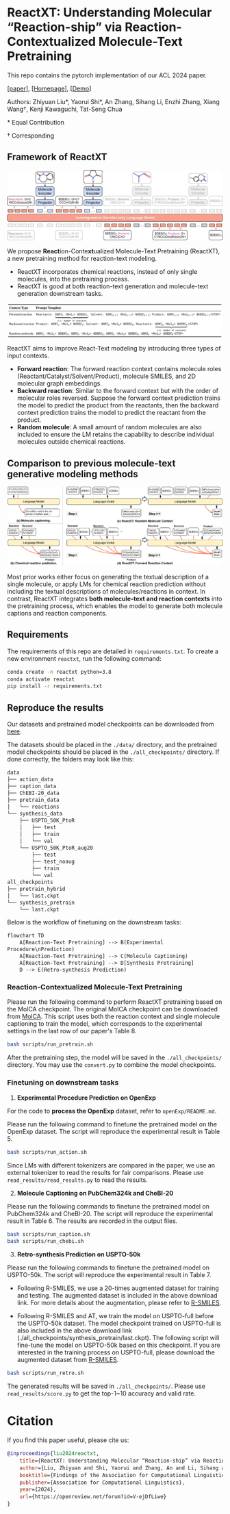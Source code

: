 # ReactXT: Understanding Molecular “Reaction-ship” via Reaction-Contextualized Molecule-Text Pretraining

This repo contains the pytorch implementation of our ACL 2024 paper.

[[paper](https://www.arxiv.org/abs/2405.14225)], [[Homepage](https://syr-cn.github.io/ReactXT/)], [[Demo](https://huggingface.co/spaces/yrshi/ReactXT)]

Authors: Zhiyuan Liu*, Yaorui Shi*, An Zhang, Sihang Li, Enzhi Zhang, Xiang Wang†, Kenji Kawaguchi, Tat-Seng Chua

\* Equal Contribution

† Corresponding

## Framework of ReactXT

![fig1](./figures/frameworks.jpg)

We propose **React**ion-Conte**xt**ualized Molecule-Text Pretraining (ReactXT), a new pretraining method for reaction-text modeling.
- ReactXT incorporates chemical reactions, instead of only single molecules, into the pretraining process.
- ReactXT is good at both reaction-text generation and molecule-text generation downstream tasks.


![fig1](./figures/context.jpg)

ReactXT aims to improve React-Text modeling by introducing three types of input contexts.
- **Forward reaction**: The forward reaction context contains molecule roles (Reactant/Catalyst/Solvent/Product), molecule SMILES, and 2D molecular graph embeddings.
- **Backward reaction**: Similar to the forward context but with the order of molecular roles reversed. Suppose the forward context prediction trains the model to predict the product from the reactants, then the backward context prediction trains the model to predict the reactant from the product.
- **Random molecule**: A small amount of random molecules are also included to ensure the LM retains the capability to describe individual molecules outside chemical reactions.


## Comparison to previous molecule-text generative modeling methods

![fig1](./figures/comparison.jpg)

Most prior works either focus on generating the textual description of a single molecule, or apply LMs for chemical reaction prediction without including the textual descriptions of molecules/reactions in context.
In contrast, ReactXT integrates **both molecule-text and reaction contexts** into the pretraining process, which enables the model to generate both molecule captions and reaction components.


## Requirements

The requirements of this repo are detailed in `requirements.txt`. To create a new environment `reactxt`, run the following command:

```bash
conda create -n reactxt python=3.8
conda activate reactxt
pip install -r requirements.txt
```

## Reproduce the results

Our datasets and pretrained model checkpoints can be downloaded from [here](https://osf.io/e68v4/files/osfstorage).

The datasets should be placed in the `./data/` directory, and the pretrained model checkpoints should be placed in the `./all_checkpoints/` directory. If done correctly, the folders may look like this:
```
data
├── action_data
├── caption_data
├── ChEBI-20_data
├── pretrain_data
│   └── reactions
└── synthesis_data
    ├── USPTO_50K_PtoR
    │   ├── test
    │   ├── train
    │   └── val
    └── USPTO_50K_PtoR_aug20
        ├── test
        ├── test_noaug
        ├── train
        └── val
all_checkpoints
├── pretrain_hybrid
│   └── last.ckpt
└── synthesis_pretrain
    └── last.ckpt
```

Below is the workflow of finetuning on the downstream tasks:
```mermaid
flowchart TD
    A[Reaction-Text Pretraining] --> B(Experimental Procedure\nPrediction)
    A[Reaction-Text Pretraining] --> C(Molecule Captioning)
    A[Reaction-Text Pretraining] --> D[Synthesis Pretraining]
    D --> E(Retro-synthesis Prediction)
```

### Reaction-Contextualized Molecule-Text Pretraining

Please run the following command to perform ReactXT pretraining based on the MolCA checkpoint.
The original MolCA checkpoint can be downloaded from [MolCA](https://github.com/eltociear/MolCA).
This script uses both the reaction context and single molecule captioning to train the model, which corresponds to the experimental settings in the last row of our paper's Table 8.

```bash
bash scripts/run_pretrain.sh
```

After the pretraining step, the model will be saved in the `./all_checkpoints/` directory. You may use the `convert.py` to combine the model checkpoints. 

### Finetuning on downstream tasks

1. **Experimental Procedure Prediction on OpenExp**

For the code to **process the OpenExp** dataset, refer to `openExp/README.md`.

Please run the following command to finetune the pretrained model on the OpenExp dataset. The script will reproduce the experimental result in Table 5.

```bash
bash scripts/run_action.sh
```

Since LMs with different tokenizers are compared in the paper, we use an external tokenizer to read the results for fair comparisons. Please use `read_results/read_results.py` to read the results.

2. **Molecule Captioning on PubChem324k and CheBI-20**

Please run the following commands to finetune the pretrained model on PubChem324k and CheBI-20. The script will reproduce the experimental result in Table 6. The results are recorded in the output files.

```bash
bash scripts/run_caption.sh
bash scripts/run_chebi.sh
```

3. **Retro-synthesis Prediction on USPTO-50k**

Please run the following commands to finetune the pretrained model on USPTO-50k. The script will reproduce the experimental result in Table 7.

- Following R-SMILES, we use a 20-times augmented dataset for training and testing. The augmented dataset is included in the above download link. For more details about the augmentation, please refer to [R-SMILES](https://github.com/otori-bird/retrosynthesis).

- Following R-SMILES and AT, we train the model on USPTO-full before the USPTO-50k dataset. The model checkpoint trained on USPTO-full is also included in the above download link (./all_checkpoints/synthesis_pretrain/last.ckpt). The following script will fine-tune the model on USPTO-50k based on this checkpoint. If you are interested in the training process on USPTO-full, please download the augmented dataset from [R-SMILES](https://github.com/otori-bird/retrosynthesis).

```bash
bash scripts/run_retro.sh
```

The generated results will be saved in `./all_checkpoints/`. Please use `read_results/score.py` to get the top-1~10 accuracy and valid rate.


# Citation

If you find this paper useful, please cite us:

```bib
@inproceedings{liu2024reactxt,
    title={ReactXT: Understanding Molecular “Reaction-ship” via Reaction-Contextualized Molecule-Text Pretraining},
    author={Liu, Zhiyuan and Shi, Yaorui and Zhang, An and Li, Sihang and Zhang, Enzhi and Wang, Xiang and Kawaguchi, Kenji and Chua, Tat-Seng},
    booktitle={Findings of the Association for Computational Linguistics: {ACL} 2024},
    publisher={Association for Computational Linguistics},
    year={2024},
    url={https://openreview.net/forum?id=V-ejDfLiwe}
}
```
